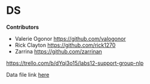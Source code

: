 # DS

**Contributors**

- Valerie Ogonor https://github.com/valogonor
- Rick Clayton https://github.com/rick1270
- Zarrina https://github.com/zarrinan

https://trello.com/b/dYqi3o15/labs12-support-group-nlp

Data file link [here](https://drive.google.com/open?id=1u9P8nBPbyOcY8m88MZO6FHEe1sbZZXcx)
